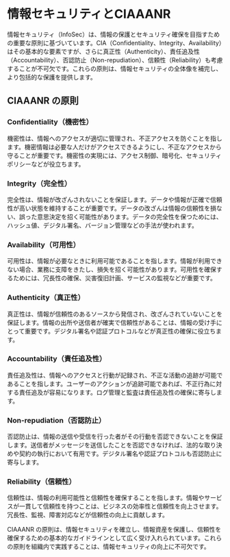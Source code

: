 # 情報セキュリティとCIAAANR

情報セキュリティ（InfoSec）は、情報の保護とセキュリティ確保を目指すための重要な原則に基づいています。CIA（Confidentiality、Integrity、Availability）はその基本的な要素ですが、さらに真正性（Authenticity）、責任追及性（Accountability）、否認防止（Non-repudiation）、信頼性（Reliability）も考慮することが不可欠です。これらの原則は、情報セキュリティの全体像を補完し、より包括的な保護を提供します。

## CIAAANR の原則

### Confidentiality（機密性）

機密性は、情報へのアクセスが適切に管理され、不正アクセスを防ぐことを指します。機密情報は必要な人だけがアクセスできるようにし、不正なアクセスから守ることが重要です。機密性の実現には、アクセス制御、暗号化、セキュリティポリシーなどが役立ちます。

### Integrity（完全性）

完全性は、情報が改ざんされないことを保証します。データや情報が正確で信頼性が高い状態を維持することが重要です。データの改ざんは情報の信頼性を損ない、誤った意思決定を招く可能性があります。データの完全性を保つためには、ハッシュ値、デジタル署名、バージョン管理などの手法が使われます。

### Availability（可用性）

可用性は、情報が必要なときに利用可能であることを指します。情報が利用できない場合、業務に支障をきたし、損失を招く可能性があります。可用性を確保するためには、冗長性の確保、災害復旧計画、サービスの監視などが重要です。

### Authenticity（真正性）

真正性は、情報が信頼性のあるソースから発信され、改ざんされていないことを保証します。情報の出所や送信者が確実で信頼性があることは、情報の受け手にとって重要です。デジタル署名や認証プロトコルなどが真正性の確保に役立ちます。

### Accountability（責任追及性）

責任追及性は、情報へのアクセスと行動が記録され、不正な活動の追跡が可能であることを指します。ユーザーのアクションが追跡可能であれば、不正行為に対する責任追及が容易になります。ログ管理と監査は責任追及性の確保に寄与します。

### Non-repudiation（否認防止）

否認防止は、情報の送信や受信を行った者がその行動を否認できないことを保証します。送信者がメッセージを送信したことを否認できなければ、法的な取り決めや契約の執行において有用です。デジタル署名や認証プロトコルも否認防止に寄与します。

### Reliability（信頼性）

信頼性は、情報の利用可能性と信頼性を確保することを指します。情報やサービスが一貫して信頼性を持つことは、ビジネスの効率性と信頼性を向上させます。冗長性、監視、障害対応などが信頼性の向上に貢献します。

CIAAANR の原則は、情報セキュリティを確立し、情報資産を保護し、信頼性を確保するための基本的なガイドラインとして広く受け入れられています。これらの原則を組織内で実践することは、情報セキュリティの向上に不可欠です。

